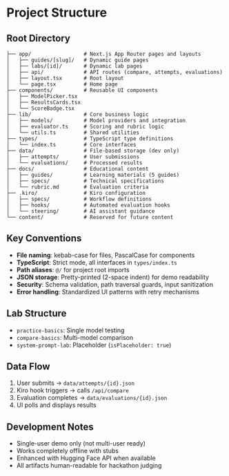 # Project Structure

## Root Directory
```
├── app/                 # Next.js App Router pages and layouts
│   ├── guides/[slug]/   # Dynamic guide pages
│   ├── labs/[id]/       # Dynamic lab pages
│   ├── api/             # API routes (compare, attempts, evaluations)
│   ├── layout.tsx       # Root layout
│   └── page.tsx         # Home page
├── components/          # Reusable UI components
│   ├── ModelPicker.tsx
│   ├── ResultsCards.tsx
│   └── ScoreBadge.tsx
├── lib/                 # Core business logic
│   ├── models/          # Model providers and integration
│   ├── evaluator.ts     # Scoring and rubric logic
│   └── utils.ts         # Shared utilities
├── types/               # TypeScript type definitions
│   └── index.ts         # Core interfaces
├── data/                # File-based storage (dev only)
│   ├── attempts/        # User submissions
│   └── evaluations/     # Processed results
├── docs/                # Educational content
│   ├── guides/          # Learning materials (5 guides)
│   ├── specs/           # Technical specifications
│   └── rubric.md        # Evaluation criteria
├── .kiro/               # Kiro configuration
│   ├── specs/           # Workflow definitions
│   ├── hooks/           # Automated evaluation hooks
│   └── steering/        # AI assistant guidance
└── content/             # Reserved for future content
```

## Key Conventions
- **File naming**: kebab-case for files, PascalCase for components
- **TypeScript**: Strict mode, all interfaces in `types/index.ts`
- **Path aliases**: `@/` for project root imports
- **JSON storage**: Pretty-printed (2-space indent) for demo readability
- **Security**: Schema validation, path traversal guards, input sanitization
- **Error handling**: Standardized UI patterns with retry mechanisms

## Lab Structure
- `practice-basics`: Single model testing
- `compare-basics`: Multi-model comparison
- `system-prompt-lab`: Placeholder (`isPlaceholder: true`)

## Data Flow
1. User submits → `data/attempts/{id}.json`
2. Kiro hook triggers → calls `/api/compare`
3. Evaluation completes → `data/evaluations/{id}.json`
4. UI polls and displays results

## Development Notes
- Single-user demo only (not multi-user ready)
- Works completely offline with stubs
- Enhanced with Hugging Face API when available
- All artifacts human-readable for hackathon judging